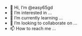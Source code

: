 - 👋 Hi, I’m @easy65gd
- 👀 I’m interested in ...
- 🌱 I’m currently learning ...
- 💞️ I’m looking to collaborate on ...
- 📫 How to reach me ...

<!---
easy65gd/easy65gd is a ✨ special ✨ repository because its `README.md` (this file) appears on your GitHub profile.
You can click the Preview link to take a look at your changes.
--->
